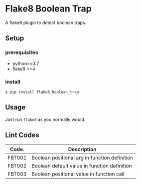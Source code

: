 # Flake8 Boolean Trap

A flake8 plugin to detect boolean traps.

## Setup

### prerequisites

* python>=3.7
* flake8 >=4

### install

```console
$ pip install flake8_boolean_trap
```

## Usage

Just run `flake8` as you normally would.

## Lint Codes

| Code.  | Description                                   |
| ------ | --------------------------------------------- |
| FBT001 | Boolean positional arg in function definition |
| FBT002 | Boolean default value in function definition  |
| FBT003 | Boolean positional value in function call     |
